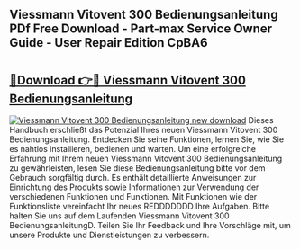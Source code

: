 ## Viessmann Vitovent 300 Bedienungsanleitung PDf Free Download - Part-max Service Owner Guide - User Repair Edition CpBA6

# <h2><a href="http://df29zbc.blite.top/?on=Viessmann+Vitovent+300+Bedienungsanleitung">🔗Download 👉🔴 Viessmann Vitovent 300 Bedienungsanleitung</a></h2>

[![Viessmann Vitovent 300 Bedienungsanleitung new download](https://i.imgur.com/lujVjoI.png)](http://df29zbc.blite.top/?on=Viessmann+Vitovent+300+Bedienungsanleitung)
Dieses Handbuch erschließt das Potenzial Ihres neuen Viessmann Vitovent 300 Bedienungsanleitung. Entdecken Sie seine Funktionen, lernen Sie, wie Sie es nahtlos installieren, bedienen und warten. Um eine erfolgreiche Erfahrung mit Ihrem neuen Viessmann Vitovent 300 Bedienungsanleitung zu gewährleisten, lesen Sie diese Bedienungsanleitung bitte vor dem Gebrauch sorgfältig durch. Es enthält detaillierte Anweisungen zur Einrichtung des Produkts sowie Informationen zur Verwendung der verschiedenen Funktionen und Funktionen. Mit Funktionen wie der Funktionsliste vereinfacht Ihr neues REDDDDDDD Ihre Aufgaben. Bitte halten Sie uns auf dem Laufenden Viessmann Vitovent 300 BedienungsanleitungD. Teilen Sie Ihr Feedback und Ihre Vorschläge mit, um unsere Produkte und Dienstleistungen zu verbessern.
